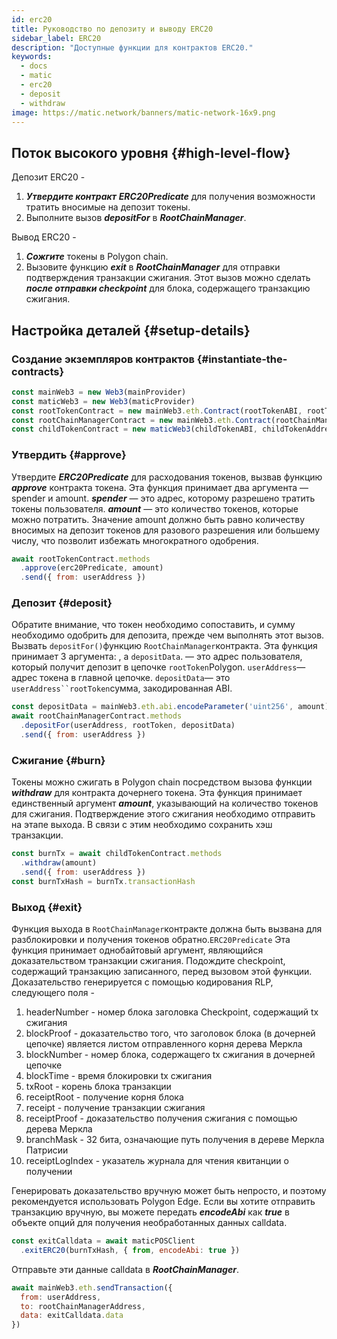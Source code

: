 ```yaml
---
id: erc20
title: Руководство по депозиту и выводу ERC20
sidebar_label: ERC20
description: "Доступные функции для контрактов ERC20."
keywords:
  - docs
  - matic
  - erc20
  - deposit
  - withdraw
image: https://matic.network/banners/matic-network-16x9.png
---
```


## Поток высокого уровня {#high-level-flow}

Депозит ERC20 -

1. **_Утвердите контракт_** **_ERC20Predicate_** для получения возможности тратить вносимые на депозит токены.
2. Выполните вызов **_depositFor_** в **_RootChainManager_**.

Вывод ERC20 -

1. **_Сожгите_** токены в Polygon chain.
2. Вызовите функцию **_exit_** в **_RootChainManager_** для отправки подтверждения транзакции сжигания. Этот вызов можно сделать **_после отправки checkpoint_** для блока, содержащего транзакцию сжигания.

## Настройка деталей {#setup-details}

### Создание экземпляров контрактов {#instantiate-the-contracts}

```js
const mainWeb3 = new Web3(mainProvider)
const maticWeb3 = new Web3(maticProvider)
const rootTokenContract = new mainWeb3.eth.Contract(rootTokenABI, rootTokenAddress)
const rootChainManagerContract = new mainWeb3.eth.Contract(rootChainManagerABI, rootChainManagerAddress)
const childTokenContract = new maticWeb3(childTokenABI, childTokenAddress)
```

### Утвердить {#approve}
Утвердите **_ERC20Predicate_** для расходования токенов, вызвав функцию **_approve_** контракта токена. Эта функция принимает два аргумента — spender и amount. **_spender_** — это адрес, которому разрешено тратить токены пользователя. **_amount_** — это количество токенов, которые можно потратить. Значение amount должно быть равно количеству вносимых на депозит токенов для разового разрешения или большему числу, что позволит избежать многократного одобрения.
```js
await rootTokenContract.methods
  .approve(erc20Predicate, amount)
  .send({ from: userAddress })
```

### Депозит {#deposit}
Обратите внимание, что токен необходимо сопоставить, и сумму необходимо одобрить для депозита, прежде чем выполнять этот вызов.  
Вызвать `depositFor()`функцию `RootChainManager`контракта. Эта функция принимает 3 аргумента: , а `depositData`. — это адрес пользователя, который получит депозит в цепочке `rootToken`Polygon. `userAddress`— адрес токена в главной цепочке. `depositData`— это `userAddress``rootToken`сумма, закодированная ABI.
```js
const depositData = mainWeb3.eth.abi.encodeParameter('uint256', amount)
await rootChainManagerContract.methods
  .depositFor(userAddress, rootToken, depositData)
  .send({ from: userAddress })
```

### Сжигание {#burn}
Токены можно сжигать в Polygon chain посредством вызова функции **_withdraw_** для контракта дочернего токена. Эта функция принимает единственный аргумент **_amount_**, указывающий на количество токенов для сжигания. Подтверждение этого сжигания необходимо отправить на этапе выхода. В связи с этим необходимо сохранить хэш транзакции.
```js
const burnTx = await childTokenContract.methods
  .withdraw(amount)
  .send({ from: userAddress })
const burnTxHash = burnTx.transactionHash
```

### Выход {#exit}
Функция выхода в `RootChainManager`контракте должна быть вызвана для разблокировки и получения токенов обратно.`ERC20Predicate` Эта функция принимает однобайтовый аргумент, являющийся доказательством транзакции сжигания. Подождите checkpoint, содержащий транзакцию записанного, перед вызовом этой функции. Доказательство генерируется с помощью кодирования RLP, следующего поля -

1. headerNumber - номер блока заголовка Checkpoint, содержащий tx сжигания
2. blockProof - доказательство того, что заголовок блока (в дочерней цепочке) является листом отправленного корня дерева Меркла
3. blockNumber - номер блока, содержащего tx сжигания в дочерней цепочке
4. blockTime - время блокировки tx сжигания
5. txRoot - корень блока транзакции
6. receiptRoot - получение корня блока
7. receipt - получение транзакции сжигания
8. receiptProof - доказательство получения сжигания с помощью дерева Меркла
9. branchMask - 32 бита, означающие путь получения в дереве Меркла Патрисии
10. receiptLogIndex - указатель журнала для чтения квитанции о получении

Генерировать доказательство вручную может быть непросто, и поэтому рекомендуется использовать Polygon Edge. Если вы хотите отправить транзакцию вручную, вы можете передать **_encodeAbi_** как **_true_** в объекте опций для получения необработанных данных calldata.

```js
const exitCalldata = await maticPOSClient
  .exitERC20(burnTxHash, { from, encodeAbi: true })
```

Отправьте эти данные calldata в **_RootChainManager_**.
```js
await mainWeb3.eth.sendTransaction({
  from: userAddress,
  to: rootChainManagerAddress,
  data: exitCalldata.data
})
```
